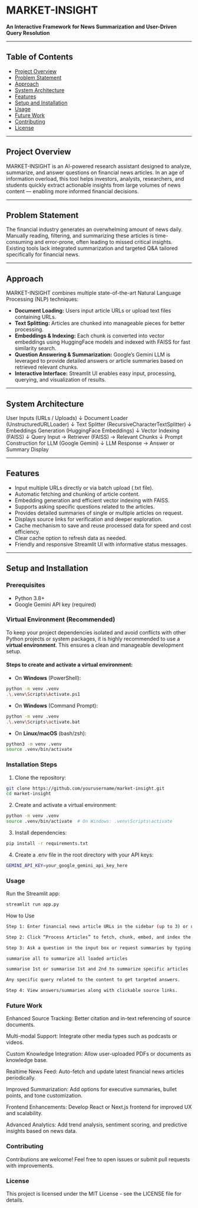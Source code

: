 # MARKET-INSIGHT  
**An Interactive Framework for News Summarization and User-Driven Query Resolution**

---

## Table of Contents

- [Project Overview](#project-overview)  
- [Problem Statement](#problem-statement)  
- [Approach](#approach)  
- [System Architecture](#system-architecture)  
- [Features](#features)  
- [Setup and Installation](#setup-and-installation)  
- [Usage](#usage)  
- [Future Work](#future-work)  
- [Contributing](#contributing)  
- [License](#license)

---

## Project Overview

MARKET-INSIGHT is an AI-powered research assistant designed to analyze, summarize, and answer questions on financial news articles. In an age of information overload, this tool helps investors, analysts, researchers, and students quickly extract actionable insights from large volumes of news content — enabling more informed financial decisions.

---

## Problem Statement

The financial industry generates an overwhelming amount of news daily. Manually reading, filtering, and summarizing these articles is time-consuming and error-prone, often leading to missed critical insights. Existing tools lack integrated summarization and targeted Q&A tailored specifically for financial news.

---

## Approach

MARKET-INSIGHT combines multiple state-of-the-art Natural Language Processing (NLP) techniques:

- **Document Loading:** Users input article URLs or upload text files containing URLs.  
- **Text Splitting:** Articles are chunked into manageable pieces for better processing.  
- **Embeddings & Indexing:** Each chunk is converted into vector embeddings using HuggingFace models and indexed with FAISS for fast similarity search.  
- **Question Answering & Summarization:** Google’s Gemini LLM is leveraged to provide detailed answers or article summaries based on retrieved relevant chunks.  
- **Interactive Interface:** Streamlit UI enables easy input, processing, querying, and visualization of results.

---

## System Architecture

User Inputs (URLs / Uploads)
↓
Document Loader (UnstructuredURLLoader)
↓
Text Splitter (RecursiveCharacterTextSplitter)
↓
Embeddings Generation (HuggingFace Embeddings)
↓
Vector Indexing (FAISS)
↓
Query Input → Retriever (FAISS) → Relevant Chunks
↓
Prompt Construction for LLM (Google Gemini)
↓
LLM Response → Answer or Summary Display


---

## Features

- Input multiple URLs directly or via batch upload (.txt file).  
- Automatic fetching and chunking of article content.  
- Embedding generation and efficient vector indexing with FAISS.  
- Supports asking specific questions related to the articles.  
- Provides detailed summaries of single or multiple articles on request.  
- Displays source links for verification and deeper exploration.  
- Cache mechanism to save and reuse processed data for speed and cost efficiency.  
- Clear cache option to refresh data as needed.  
- Friendly and responsive Streamlit UI with informative status messages.

---

## Setup and Installation

### Prerequisites

- Python 3.8+  
- Google Gemini API key (required)  

### Virtual Environment (Recommended)

To keep your project dependencies isolated and avoid conflicts with other Python projects or system packages, it is highly recommended to use a **virtual environment**. This ensures a clean and manageable development setup.

#### Steps to create and activate a virtual environment:

- On **Windows** (PowerShell):
```bash
python -m venv .venv
.\.venv\Scripts\Activate.ps1
```

- On **Windows** (Command Prompt):
```bash
python -m venv .venv
.\.venv\Scripts\activate.bat
```
- On **Linux/macOS** (bash/zsh):
```bash
python3 -m venv .venv
source .venv/bin/activate
```

### Installation Steps

1. Clone the repository:  
```bash
git clone https://github.com/yourusername/market-insight.git
cd market-insight 
```

2. Create and activate a virtual environment:
```bash
python -m venv .venv
source .venv/bin/activate  # On Windows: .venv\Scripts\activate
```

3. Install dependencies:
```bash
pip install -r requirements.txt
```

4. Create a .env file in the root directory with your API keys:
```bash
GEMINI_API_KEY=your_google_gemini_api_key_here
```

### Usage
Run the Streamlit app:
```bash
streamlit run app.py
```
How to Use
```bash
Step 1: Enter financial news article URLs in the sidebar (up to 3) or upload a .txt file with URLs.

Step 2: Click “Process Articles” to fetch, chunk, embed, and index the articles.

Step 3: Ask a question in the input box or request summaries by typing:

summarise all to summarize all loaded articles

summarise 1st or summarise 1st and 2nd to summarize specific articles

Any specific query related to the content to get targeted answers.

Step 4: View answers/summaries along with clickable source links.
```

### Future Work
Enhanced Source Tracking: Better citation and in-text referencing of source documents.

Multi-modal Support: Integrate other media types such as podcasts or videos.

Custom Knowledge Integration: Allow user-uploaded PDFs or documents as knowledge base.

Realtime News Feed: Auto-fetch and update latest financial news articles periodically.

Improved Summarization: Add options for executive summaries, bullet points, and tone customization.

Frontend Enhancements: Develop React or Next.js frontend for improved UX and scalability.

Advanced Analytics: Add trend analysis, sentiment scoring, and predictive insights based on news data.

### Contributing
Contributions are welcome! Feel free to open issues or submit pull requests with improvements.

### License
This project is licensed under the MIT License - see the LICENSE file for details.
